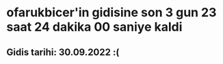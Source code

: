 # ofarukbicer'in gidisine son 3 gun 23 saat 24 dakika 00 saniye kaldi

## Gidis tarihi: 30.09.2022 :(